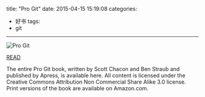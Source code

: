 title: "Pro Git"
date: 2015-04-15 15:19:08
categories:
- 好书
tags:
- git
---
![Pro Git](/images/articles/progit.jpg)

[READ](http://git-scm.com/book/zh/v1)

The entire Pro Git book, written by Scott Chacon and Ben Straub and published by Apress, is available here. All content is licensed under the Creative Commons Attribution Non Commercial Share Alike 3.0 license. Print versions of the book are available on Amazon.com.
